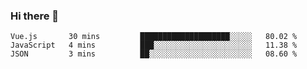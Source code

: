 ### Hi there 👋

<!--
**xin-code/Xin-code** is a ✨ _special_ ✨ repository because its `README.md` (this file) appears on your GitHub profile.

Here are some ideas to get you started:
<!--START_SECTION:waka-->
```text
Vue.js       30 mins         ████████████████████░░░░░   80.02 % 
JavaScript   4 mins          ███░░░░░░░░░░░░░░░░░░░░░░   11.38 % 
JSON         3 mins          ██░░░░░░░░░░░░░░░░░░░░░░░   08.60 % 
```
<!--END_SECTION:waka-->
